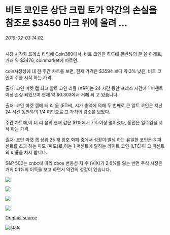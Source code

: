 # 비트 코인은 상단 크립 토가 약간의 손실을 참조로 $3450 마크 위에 올려 ...

###### 2019-02-03 14:02

시장 시각화 프레스 타임에 Coin360에서, 비트 코인은 하루에 절반%의 분 율 아래로, 거래 약 $3476, coinmarket에 따르면.

coin시장성에 대 한 주간 차트를 보면, 현재 가격은 $3594 보다 약 3% 낮은, 비트 코인이 주를 시작 하는 가격.

출처: 코인 마켓 캡 최고 알트 코인 리플 (XRP)는 24 시간 동안 프레스 시간에 1 퍼센트 이상 손실 되었으며 현재 약 $0.303에서 거래 되 고 있습니다.

출처: 코인 마켓 캡에 테 리 움 (ETH), 시가 총액에 의해 두 번째로 큰 알트 코인은 지난 24 시간 동안%의 1/4 미만으로 그 가치의 감소를 보았다.

주간 차트에,이 더 리 움의 현재 값은 $115에서 7% 이상 떨어졌다, 동전은 일주일을 시작 하는 가격.

출처: 코인 마켓 캡 상위 25 개 암호 화폐 중에서 성장이 발생 하는 유일한 코인은 3 퍼센트를 초과 하는 파도 (파도)로,이는 1 퍼센트에 달하는 라이트 코인 (LTC)이 고 퍼센트의 비율을 차지 합니다.

S&P 500는 cnbc에 따라 cboe 변동성 지 수 (VIX)가 2.6%를 잃는 반면 주식 시장은 거의 0.1%의 이득을 보고 하면서 약간의 성장이 있습니다.

![](https://s3.cointelegraph.com/storage/uploads/view/f13b9d41bf20e3a73988d48cfde439fc.png)

![](https://s3.cointelegraph.com/storage/uploads/view/392a6c41e29b3a197924bc3250ee015d.png)

![](https://s3.cointelegraph.com/storage/uploads/view/217f37df785b4187e781ecd7423a0f8d.png)

![](https://s3.cointelegraph.com/storage/uploads/view/c3c0db8ca1fb18e9878a7836d6ba3c32.png)

[Original source](https://cointelegraph.com/news/bitcoin-hovers-over-the-3-450-mark-as-top-cryptos-see-slight-losses)

![stats](https://c.statcounter.com/11760860/0/a89fa40b/1/ "stats")